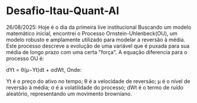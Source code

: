 # Desafio-Itau-Quant-AI

26/08/2025:
Hoje é o dia da primeira live institucional
Buscando um modelo matemático inicial, encontrei o Processo Ornstein-Uhlenbeck(OU), um modelo robusto e amplamente utilizado para modelar a reversão à média. Este processo descreve a evolução de uma variável que é puxada para sua média de longo prazo com uma certa "força".
A equação diferencia para o processo OU é:

dYt = θ(μ−Yt)dt + σdWt, Onde:

Yt é o preço do ativo no tempo;
θ é a velocidade de reversão;
μ é o nível de reversão à média;
σ é a volatilidade do processo;
dWt é o termo de ruído aleatório, representando um movimento browniano.
